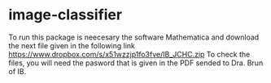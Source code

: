 # image-classifier
To run this package is neecesary the software Mathematica and download the next file given in the following link
https://www.dropbox.com/s/x51wzzjp1fo3fve/IB_JCHC.zip
To check the files, you will need the pasword that is given in the PDF sended to Dra. Brun of IB.

